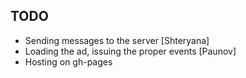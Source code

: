 ## TODO

* Sending messages to the server [Shteryana]
* Loading the ad, issuing the proper events [Paunov]
* Hosting on gh-pages
